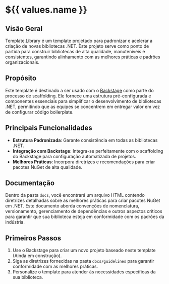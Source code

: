 # ${{ values.name }}

## Visão Geral

Template.Library é um template projetado para padronizar e acelerar a criação de novas bibliotecas .NET. Este projeto serve como ponto de partida para construir bibliotecas de alta qualidade, manuteníveis e consistentes, garantindo alinhamento com as melhores práticas e padrões organizacionais.

## Propósito

Este template é destinado a ser usado com o [Backstage](https://backstage.io/) como parte do processo de scaffolding. Ele fornece uma estrutura pré-configurada e componentes essenciais para simplificar o desenvolvimento de bibliotecas .NET, permitindo que as equipes se concentrem em entregar valor em vez de configurar código boilerplate.

## Principais Funcionalidades

- **Estrutura Padronizada**: Garante consistência em todas as bibliotecas .NET.
- **Integração com Backstage**: Integra-se perfeitamente com o scaffolding do Backstage para configuração automatizada de projetos.
- **Melhores Práticas**: Incorpora diretrizes e recomendações para criar pacotes NuGet de alta qualidade.

## Documentação

Dentro da pasta `docs`, você encontrará um arquivo HTML contendo diretrizes detalhadas sobre as melhores práticas para criar pacotes NuGet em .NET. Este documento aborda convenções de nomenclatura, versionamento, gerenciamento de dependências e outros aspectos críticos para garantir que sua biblioteca esteja em conformidade com os padrões da indústria.

## Primeiros Passos

1. Use o Backstage para criar um novo projeto baseado neste template (Ainda em construção).
2. Siga as diretrizes fornecidas na pasta `docs/guidelines` para garantir conformidade com as melhores práticas.
3. Personalize o template para atender às necessidades específicas da sua biblioteca.




